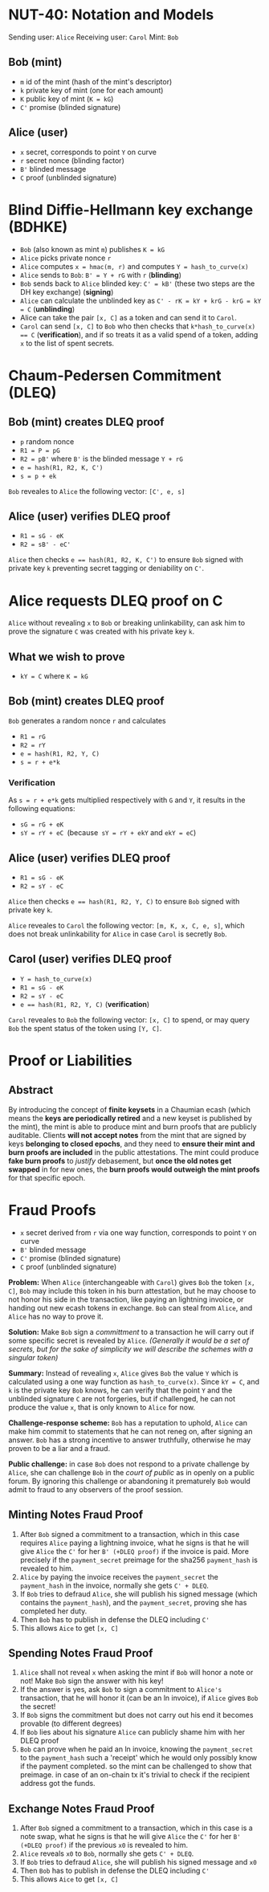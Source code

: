 # NUT-40: Notation and Models

Sending user: `Alice`
Receiving user: `Carol`
Mint: `Bob`

## Bob (mint)

- `m` id of the mint (hash of the mint's descriptor)
- `k` private key of mint (one for each amount)
- `K` public key of mint (`K = kG`)
- `C'` promise (blinded signature)

## Alice (user)

- `x` secret, corresponds to point `Y` on curve
- `r` secret nonce (blinding factor)
- `B'` blinded message
- `C` proof (unblinded signature)

# Blind Diffie-Hellmann key exchange (BDHKE)

- `Bob` (also known as mint `m`) publishes `K = kG`
- `Alice` picks private nonce `r`
- `Alice` computes `x = hmac(m, r)` and computes `Y = hash_to_curve(x)`
- `Alice` sends to `Bob`: `B' = Y + rG` with `r` (**blinding**)
- `Bob` sends back to `Alice` blinded key: `C' = kB'` (these two steps are the DH key exchange) (**signing**)
- `Alice` can calculate the unblinded key as `C' - rK = kY + krG - krG = kY = C` (**unblinding**)
- Alice can take the pair `[x, C]` as a token and can send it to `Carol`.
- `Carol` can send `[x, C]` to `Bob` who then checks that `k*hash_to_curve(x) == C` (**verification**), and if so treats it as a valid spend of a token, adding `x`  to the list of spent secrets.

# Chaum-Pedersen Commitment (DLEQ)

## Bob (mint) creates DLEQ proof
- `p` random nonce
- `R1 = P = pG`
- `R2 = pB'` where `B'` is the blinded message `Y + rG`
- `e = hash(R1, R2, K, C')`
- `s = p + ek`

`Bob` reveales to `Alice` the following vector: `[C', e, s]`

## Alice (user) verifies DLEQ proof
- `R1 = sG - eK`
- `R2 = sB' - eC'`

`Alice` then checks `e == hash(R1, R2, K, C')` to ensure `Bob` signed with private key `k` preventing secret tagging or deniability on `C'`.

# Alice requests DLEQ proof on C

`Alice` without revealing `x` to `Bob` or breaking unlinkability, can ask him to prove the signature `C` was created with his private key `k`.

## What we wish to prove

- `kY = C` where `K = kG`

## Bob (mint) creates DLEQ proof

`Bob` generates a random nonce `r` and calculates

- `R1 = rG`
- `R2 = rY`
- `e = hash(R1, R2, Y, C)`
- `s = r + e*k`

### Verification

As `s = r + e*k` gets multiplied respectively with `G` and `Y`, it results in the following equations:

- `sG = rG + eK`
- `sY = rY + eC `(because` sY = rY + ekY` and `ekY = eC`)

## Alice (user) verifies DLEQ proof

- `R1 = sG - eK`
- `R2 = sY - eC`

`Alice` then checks `e == hash(R1, R2, Y, C)` to ensure `Bob` signed with private key `k`.

`Alice` reveales to `Carol` the following vector: `[m, K, x, C, e, s]`, which does not break unlinkability for `Alice` in case `Carol` is secretly `Bob`.


## Carol (user) verifies DLEQ proof
- `Y = hash_to_curve(x)`
- `R1 = sG - eK`
- `R2 = sY - eC`
- `e == hash(R1, R2, Y, C)` (**verification**)

`Carol` reveales to `Bob` the following vector: `[x, C]` to spend, or may query `Bob` the spent status of the token using `[Y, C]`.

# Proof or Liabilities

## Abstract

By introducing the concept of **finite keysets** in a Chaumian ecash (which means the **keys are periodically retired** and a new keyset is published by the mint), the mint is able to produce mint and burn proofs that are publicly auditable. Clients **will not accept notes** from the mint that are signed by keys **belonging to closed epochs**, and they need to **ensure their mint and burn proofs are included** in the public attestations. The mint could produce **fake burn proofs** to *justify* debasement, but **once the old notes get swapped** in for new ones, the **burn proofs would outweigh the mint proofs** for that specific epoch.

# Fraud Proofs

- `x` secret derived from `r` via one way function, corresponds to point `Y` on curve
- `B'` blinded message
- `C'` promise (blinded signature)
- `C` proof (unblinded signature)

**Problem:** When `Alice` (interchangeable with `Carol`) gives `Bob` the token `[x, C]`, `Bob` may include this token in his burn attestation, but he may choose to not honor his side in the transaction, like paying an lightning invoice, or handing out new ecash tokens in exchange. `Bob` can steal from `Alice`, and `Alice` has no way to prove it.

**Solution:** Make `Bob` sign a *committment* to a transaction he will carry out if some specific secret is revealed by `Alice`. *(Generally it would be a set of secrets, but for the sake of simplicity we will describe the schemes with a singular token)*

**Summary:** Instead of revealing `x`, `Alice` gives `Bob` the value `Y` which is calculated using a one way function as `hash_to_curve(x)`. Since `kY = C`, and `k` is the private key `Bob` knows, he can verify that the point `Y` and the unblinded signature `C` are not forgeries, but if challenged, he can not produce the value `x`, that is only known to `Alice` for now.

**Challenge-response scheme:** `Bob` has a reputation to uphold, `Alice` can make him commit to statements that he can not reneg on, after signing an answer. `Bob` has a strong incentive to answer truthfully, otherwise he may proven to be a liar and a fraud.

**Public challenge:** in case `Bob` does not respond to a private challenge by `Alice`, she can challenge `Bob` in the *court of public* as in openly on a public forum. By ignoring this challenge or abandoning it prematurely `Bob` would admit to fraud to any observers of the proof session.

## Minting Notes Fraud Proof
1. After `Bob` signed a commitment to a transaction, which in this case requires `Alice` paying a lightning invoice, what he signs is that he will give `Alice` the `C'` for her `B' (+DLEQ proof)` if the invoice is paid. More precisely if the `payment_secret` preimage for the sha256 `payment_hash` is revealed to him.
2. `Alice` by paying the invoice receives the `payment_secret` the `payment_hash` in the invoice, normally she gets `C' + DLEQ`.
3. If `Bob` tries to defraud `Alice`, she will publish his signed message (which contains the `payment_hash`), and the `payment_secret`, proving she has completed her duty.
4. Then `Bob` has to publish in defense the DLEQ including `C'`
5. This allows `Aice` to get `[x, C]`

## Spending Notes Fraud Proof
1. `Alice` shall not reveal `x` when asking the mint if `Bob` will honor a note or not! Make `Bob` sign the answer with his key!
2. If the answer is yes, ask `Bob` to sign a commitment to `Alice's` transaction, that he will honor it (can be an ln invoice), if `Alice` gives `Bob` the secret!
3. If `Bob` signs the commitment but does not carry out his end it becomes provable (to different degrees)
4. If `Bob` lies about his signature `Alice` can publicly shame him with her DLEQ proof
5. `Bob` can prove when he paid an ln invoice, knowing the `payment_secret` to the `payment_hash` such a 'receipt' which he would only possibly know if the payment completed. so the mint can be challenged to show that preimage. in case of an on-chain tx it's trivial to check if the recipient address got the funds.

## Exchange Notes Fraud Proof
1. After `Bob` signed a commitment to a transaction, which in this case is a note swap, what he signs is that he will give `Alice` the `C'` for her `B' (+DLEQ proof)` if the previous `x0` is revealed to him.
2. `Alice` reveals `x0` to `Bob`, normally she gets `C' + DLEQ`.
3. If `Bob` tries to defraud `Alice`, she will publish his signed message and `x0`
4. Then `Bob` has to publish in defense the DLEQ including `C'`
5. This allows `Aice` to get `[x, C]`
